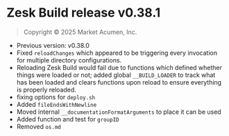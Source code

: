 # Zesk Build release v0.38.1

> Copyright &copy; 2025 Market Acumen, Inc.

- Previous version: v0.38.0
- Fixed `reloadChanges` which appeared to be triggering every invocation for multiple directory configurations.
- Reloading Zesk Build would fail due to functions which defined whether things were loaded or not; added global
  `__BUILD_LOADER` to track what has been loaded and clears functions upon reload to ensure everything is properly
  reloaded.
- fixing options for `deploy.sh`
- Added `fileEndsWithNewline`
- Moved internal `__documentationFormatArguments` to place it can be used
- Added function and test for `groupID`
- Removed `os.md` 
